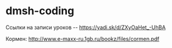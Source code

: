 # dmsh-coding


Cсылки на записи уроков -- https://yadi.sk/d/ZXyOaHet_-UhBA

Кормен: http://www.e-maxx-ru.1gb.ru/bookz/files/cormen.pdf